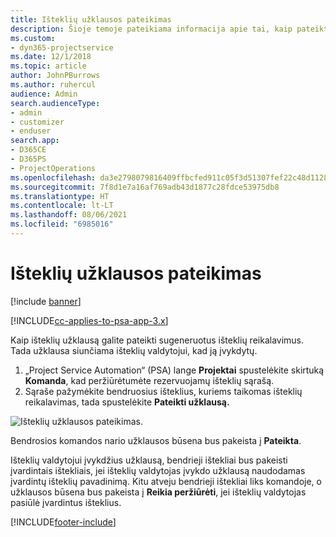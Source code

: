 ```yaml
---
title: Išteklių užklausos pateikimas
description: Šioje temoje pateikiama informacija apie tai, kaip pateikti užklausą projekto ištekliams.
ms.custom:
- dyn365-projectservice
ms.date: 12/1/2018
ms.topic: article
author: JohnPBurrows
ms.author: ruhercul
audience: Admin
search.audienceType:
- admin
- customizer
- enduser
search.app:
- D365CE
- D365PS
- ProjectOperations
ms.openlocfilehash: da3e2798079816409ffbcfed911c05f3d51307fef22c48d112802927828faeb2
ms.sourcegitcommit: 7f8d1e7a16af769adb43d1877c28fdce53975db8
ms.translationtype: HT
ms.contentlocale: lt-LT
ms.lasthandoff: 08/06/2021
ms.locfileid: "6985016"
---
```

# <a name="submitting-a-resource-request"></a>Išteklių užklausos pateikimas

[!include [banner](../includes/psa-now-project-operations.md)]

[!INCLUDE[cc-applies-to-psa-app-3.x](../includes/cc-applies-to-psa-app-3x.md)]

Kaip išteklių užklausą galite pateikti sugeneruotus išteklių reikalavimus. Tada užklausa siunčiama išteklių valdytojui, kad ją įvykdytų.

1. „Project Service Automation“ (PSA) lange **Projektai** spustelėkite skirtuką **Komanda**, kad peržiūrėtumėte rezervuojamų išteklių sąrašą. 
2. Sąraše pažymėkite bendruosius išteklius, kuriems taikomas išteklių reikalavimas, tada spustelėkite **Pateikti užklausą.**

![Išteklių užklausos pateikimas.](media/RM-how-to-18.png)

Bendrosios komandos nario užklausos būsena bus pakeista į **Pateikta**.

Išteklių valdytojui įvykdžius užklausą, bendrieji ištekliai bus pakeisti įvardintais ištekliais, jei išteklių valdytojas įvykdo užklausą naudodamas įvardintų išteklių pavadinimą. Kitu atveju bendrieji ištekliai liks komandoje, o užklausos būsena bus pakeista į **Reikia peržiūrėti**, jei išteklių valdytojas pasiūlė įvardintus išteklius.


[!INCLUDE[footer-include](../includes/footer-banner.md)]